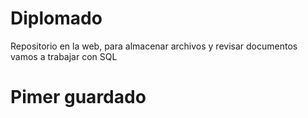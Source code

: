 # Diplomado
Repositorio en la web, para almacenar archivos y revisar documentos
vamos a trabajar con SQL
# Pimer guardado

